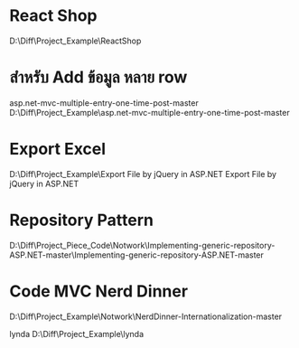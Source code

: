 
# React Shop
D:\Diff\Project_Example\ReactShop

# สำหรับ Add ข้อมูล หลาย row
asp.net-mvc-multiple-entry-one-time-post-master
D:\Diff\Project_Example\asp.net-mvc-multiple-entry-one-time-post-master

# Export Excel
D:\Diff\Project_Example\Export File by jQuery in ASP.NET
Export File by jQuery in ASP.NET

# Repository Pattern
D:\Diff\Project_Piece_Code\Notwork\Implementing-generic-repository-ASP.NET-master\Implementing-generic-repository-ASP.NET-master

# Code MVC Nerd Dinner
D:\Diff\Project_Example\Notwork\NerdDinner-Internationalization-master

lynda
D:\Diff\Project_Example\lynda
